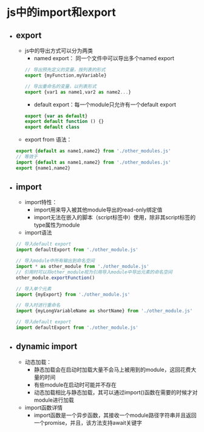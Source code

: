 # js中的import和export
* ## export
  * js中的导出方式可以分为两类
    * named export： 同一个文件中可以导出多个named export
    ```javascript
    // 导出预先定义的变量，按列表的形式
    export {myFunction,myVariable}

    // 导出重命名的变量，以列表形式
    export {var1 as name1,var2 as name2...}
    ```
    * default export：每一个module只允许有一个default export
    ```javascript
    export {var as default}
    export default function () {}
    export default class
    ```
  * export from 语法：
  ```javascript
  export {default as name1,name2} from './other_modules.js'
  // 等效于
  import {default as name1,name2} from './other_modules.js'
  export {name1,name2}
  ```
* ## import
  * import特性：
    * import用来导入被其他module导出的read-only绑定值
    * import无法在嵌入的脚本（script标签中）使用，除非其script标签的type属性为module
  * import语法
  ```javascript
  // 导入default export
  import defaultExport from './other_module.js'

  // 导入module中所有输出到命名空间
  import * as other_module from './other_module.js'
  // 引用时可以将other_module视为引用导入module中导出元素的命名空间
  other_module.exportFunction()

  // 导入单个元素
  import {myExport} from './other_module.js'

  // 导入时进行重命名
  import {myLongVariableName as shortName} from './other_module.js'

  // 导入default export
  import defaultExport from './other_module.js'
  ```
- ## dynamic import
  - 动态加载：
    - 静态加载会在启动时加载大量不会马上被用到的module，这回花费大量的时间
    - 有些module在启动时可能并不存在
    - 动态加载相比与静态加载，其可以通过import()函数在需要的时候才对module进行加载
  - import函数详情
    - import函数是一个异步函数，其接收一个module路径字符串并且返回一个promise，并且，该方法支持await关键字


